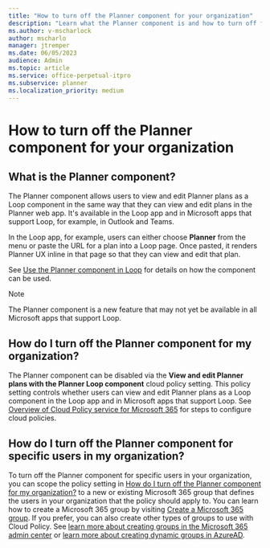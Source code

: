 ```yaml
---
title: "How to turn off the Planner component for your organization"
description: "Learn what the Planner component is and how to turn off for specific users, groups, or your organization in Microsoft apps that support Loop."
ms.author: v-mscharlock
author: mscharlo
manager: jtremper
ms.date: 06/05/2023
audience: Admin
ms.topic: article
ms.service: office-perpetual-itpro
ms.subservice: planner
ms.localization_priority: medium
---
```


# How to turn off the Planner component for your organization

## What is the Planner component?
The Planner component allows users to view and edit Planner plans as a Loop component in the same way that they can view and edit plans in the Planner web app. It's available in the Loop app and in Microsoft apps that support Loop, for example, in Outlook and Teams.

In the Loop app, for example, users can either choose **Planner** from the menu or paste the URL for a plan into a Loop page. Once pasted, it renders Planner UX inline in that page so that they can view and edit that plan.

See [Use the Planner component in Loop](https://support.microsoft.com/office/use-the-planner-component-in-loop-545e967a-7c69-4e9a-9458-dfabdcf1d752) for details on how the component can be used.

> [!NOTE]
> The Planner component is a new feature that may not yet be available in all Microsoft apps that support Loop.

## How do I turn off the Planner component for my organization?
The Planner component can be disabled via the **View and edit Planner plans with the Planner Loop component** cloud policy setting. This policy setting controls whether users can view and edit Planner plans as a Loop component in the Loop app and in Microsoft apps that support Loop. See [Overview of Cloud Policy service for Microsoft 365](/deployoffice/admincenter/overview-cloud-policy) for steps to configure cloud policies.

## How do I turn off the Planner component for specific users in my organization?
To turn off the Planner component for specific users in your organization, you can scope the policy setting in [How do I turn off the Planner component for my organization?](#how-do-i-turn-off-the-planner-component-for-my-organization) to a new or existing Microsoft 365 group that defines the users in your organization that the policy should apply to. You can learn how to create a Microsoft 365 group by visiting [Create a Microsoft 365 group](/microsoft-365/admin/create-groups/create-groups). If you prefer, you can also create other types of groups to use with Cloud Policy. See [learn more about creating groups in the Microsoft 365 admin center](/microsoft-365/admin/email/create-edit-or-delete-a-security-group) or [learn more about creating dynamic groups in AzureAD](/azure/active-directory/external-identities/use-dynamic-groups).
